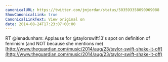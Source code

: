 ```yaml
---
canonicalURL: https://twitter.com/jmjordan/status/503593358090969088
ShowCanonicalLink: true
CanonicalLinkText: View original on
date: 2014-08-24T17:23:07+00:00
---
```

RT @lenadunham: Applause for @taylorswift13's spot on definition of feminism (and NOT because she mentions me) [http://www.theguardian.com/music/2014/aug/23/taylor-swift-shake-it-off](http://www.theguardian.com/music/2014/aug/23/taylor-swift-shake-it-off)